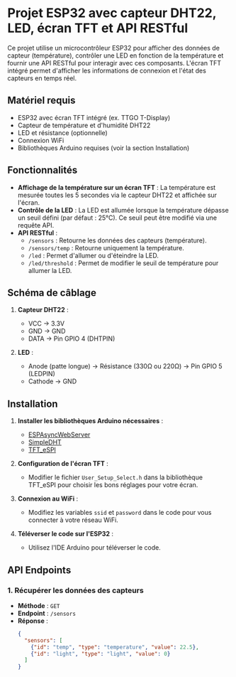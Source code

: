 # Projet ESP32 avec capteur DHT22, LED, écran TFT et API RESTful

Ce projet utilise un microcontrôleur ESP32 pour afficher des données de capteur (température), contrôler une LED en fonction de la température et fournir une API RESTful pour interagir avec ces composants. L'écran TFT intégré permet d'afficher les informations de connexion et l'état des capteurs en temps réel.

## Matériel requis

- ESP32 avec écran TFT intégré (ex. TTGO T-Display)
- Capteur de température et d'humidité DHT22
- LED et résistance (optionnelle)
- Connexion WiFi
- Bibliothèques Arduino requises (voir la section Installation)

## Fonctionnalités

- **Affichage de la température sur un écran TFT** : La température est mesurée toutes les 5 secondes via le capteur DHT22 et affichée sur l'écran.
- **Contrôle de la LED** : La LED est allumée lorsque la température dépasse un seuil défini (par défaut : 25°C). Ce seuil peut être modifié via une requête API.
- **API RESTful** :
  - `/sensors` : Retourne les données des capteurs (température).
  - `/sensors/temp` : Retourne uniquement la température.
  - `/led` : Permet d'allumer ou d'éteindre la LED.
  - `/led/threshold` : Permet de modifier le seuil de température pour allumer la LED.

## Schéma de câblage

1. **Capteur DHT22** :
   - VCC → 3.3V
   - GND → GND
   - DATA → Pin GPIO 4 (DHTPIN)
   
2. **LED** :
   - Anode (patte longue) → Résistance (330Ω ou 220Ω) → Pin GPIO 5 (LEDPIN)
   - Cathode → GND

## Installation

1. **Installer les bibliothèques Arduino nécessaires** :
   - [ESPAsyncWebServer](https://github.com/me-no-dev/ESPAsyncWebServer)
   - [SimpleDHT](https://github.com/winlinvip/SimpleDHT)
   - [TFT_eSPI](https://github.com/Bodmer/TFT_eSPI)

2. **Configuration de l'écran TFT** :
   - Modifier le fichier `User_Setup_Select.h` dans la bibliothèque TFT_eSPI pour choisir les bons réglages pour votre écran.

3. **Connexion au WiFi** :
   - Modifiez les variables `ssid` et `password` dans le code pour vous connecter à votre réseau WiFi.

4. **Téléverser le code sur l'ESP32** :
   - Utilisez l'IDE Arduino pour téléverser le code.

## API Endpoints

### 1. Récupérer les données des capteurs

- **Méthode** : `GET`
- **Endpoint** : `/sensors`
- **Réponse** :
  ```json
  {
    "sensors": [
      {"id": "temp", "type": "temperature", "value": 22.5},
      {"id": "light", "type": "light", "value": 0}
    ]
  }
